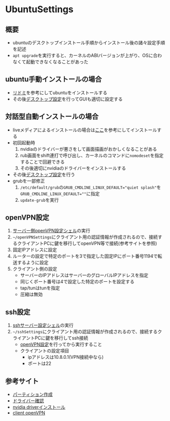 # UbuntuSettings

## 概要
- ubuntuのデスクトップインストール手順からインストール後の諸々設定手順を記述
- `apt upgrade`を実行すると、カーネルのABIバージョンが上がり、OSに合わなくて起動できなくなることがあった

## ubuntu手動インストールの場合
- [リドミ](/sh/install_ubuntu/README.md)を参考にしてubuntuをインストールする
- その後[デスクトップ設定](/sh/setupUbuntuDesktop.sh)を行ってGUIも適切に設定する

## 対話型自動インストールの場合
- liveメディアによるインストールの場合は[ここ](https://lang-ship.com/blog/work/usb-ssd-ubuntu/)を参考にしてインストールする
- 初回起動時
    1. nvidiaのドライバーが悪さをして画面描画がおかしくなることがある
    2. rub画面をshift連打で呼び出し、カーネルのコマンドに`nomodeset`を指定することで回避できる
    3. その後適切にnvidiaのドライバーをインストールする
- その後[デスクトップ設定](/sh/setupUbuntuDesktop.sh)を行う
- grubを一部修正
    1. `/etc/default/grub`の`GRUB_CMDLINE_LINUX_DEFAULT="quiet splash"`を`GRUB_CMDLINE_LINUX_DEFAULT=""`に指定
    2. `update-grub`を実行

## openVPN設定
1. [サーバー側openVPN設定シェル](/sh/openVPNSettings.sh)の実行
2. `~/openVPNSettings`にクライアント用の認証情報が作成されるので、接続するクライアントPCに鍵を移行してopenVPN等で接続(参考サイトを参照)
3. 固定IPアドレスに設定
4. ルーターの設定で特定のポートを3で指定した固定IPにポート番号1194で転送するように設定
5. クライアント側の設定
    - サーバーのIPアドレスはサーバーのグローバルIPアドレスを指定
    - 同じくポート番号は4で設定した特定のポートを設定する
    - tap/tunはtunを指定
    - 圧縮は無効

## ssh設定
1. [sshサーバー設定シェル](/sh/sshServerSettings.sh)の実行
2. `~/sshSettings`にクライアント用の認証情報が作成されるので、接続するクライアントPCに鍵を移行してssh接続
    - [openVPN設定](#openVPN設定)を行ってから実行すること
    - クライアントの設定項目
        - ipアドレスは10.8.0.1(VPN接続中なら)
        - ポートは22

## 参考サイト
- [パーティション作成](https://qiita.com/kakkie/items/8f960f2dc5eb6e591d9d)
- [ドライバー確認](https://qiita.com/aosho235/items/079b37a9485041b96ed0)
- [nvidia driverインストール](https://qiita.com/porizou1/items/74d8264d6381ee2941bd)
- [client openVPN](https://www.openvpn.jp/download/)
